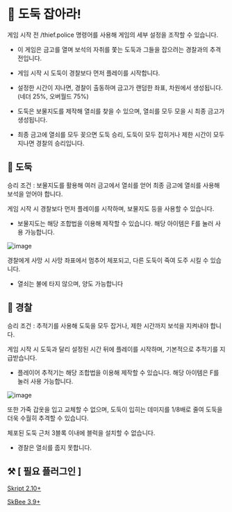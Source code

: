 # 🚨 도둑 잡아라!

게임 시작 전 /thief.police 명령어를 사용해 게임의 세부 설정을 조작할 수 있습니다.

- 이 게임은 금고를 열며 보석의 자취를 쫓는 도둑과 그들을 잡으려는 경찰과의 추격전입니다.

- 게임 시작 시 도둑이 경찰보다 먼저 플레이를 시작합니다.

- 설정한 시간이 지나면, 경찰이 출동하며 금고가 랜덤한 좌표, 차원에서 생성됩니다. (네더 25%, 오버월드 75%)

- 도둑은 보물지도를 제작해 열쇠를 찾을 수 있으며, 열쇠를 모두 모을 시 최종 금고가 생성됩니다.

- 최종 금고에 열쇠를 모두 꽂으면 도둑 승리, 도둑이 모두 잡히거나 제한 시간이 모두 지나면 경찰의 승리입니다.

## 🥷 도둑

승리 조건 : 보물지도를 활용해 여러 금고에서 열쇠를 얻어 최종 금고에 열쇠를 사용해 보석을 얻어야 합니다.

게임 시작 시 경찰보다 먼저 플레이를 시작하며, 보물지도 등을 사용할 수 있습니다.

- 보물지도는 해당 조합법을 이용해 제작할 수 있습니다. 해당 아이템은 F를 눌러 사용 가능합니다.
  
![image](https://github.com/user-attachments/assets/cdd93878-82e4-4c30-bf5e-a1a7ff2f8b73)

경찰에게 사망 시 사망 좌표에서 멈추어 체포되고, 다른 도둑이 죽여 도주 시킬 수 있습니다.

* 열쇠는 불에 타지 않으며, 양도 가능합니다

## 👮 경찰

승리 조건 : 추적기를 사용해 도둑을 모두 잡거나, 제한 시간까지 보석을 지켜내야 합니다.

게임 시작 시 도둑과 달리 설정된 시간 뒤에 플레이를 시작하며, 기본적으로 추적기를 지급받습니다.

- 플레이어 추적기는 해당 조합법을 이용해 제작할 수 있습니다. 해당 아이템은 F를 눌러 사용 가능합니다.
  
![image](https://github.com/user-attachments/assets/bfc35bd7-cddf-4241-8c1d-b172933d9774)

또한 가죽 갑옷을 입고 교체할 수 없으며, 도둑이 입히는 데미지를 1/8배로 줄여 도둑을 더욱 수월히 추격할 수 있습니다.

체포된 도둑 근처 3블록 이내에 블럭을 설치할 수 없습니다.

* 경찰은 열쇠를 줍지 못합니다.

## ⚒️ [ 필요 플러그인 ]

[Skript 2.10+](https://github.com/SkriptLang/Skript/releases) 

[SkBee 3.9+](https://github.com/ShaneBeee/SkBee/releases)
